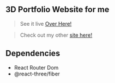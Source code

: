 ## 3D Portfolio Website for me

> See it live [Over Here!]()

> Check out my other [site here!](https://nitish1.netlify.app)

## Dependencies

- React Router Dom
- @react-three/fiber
